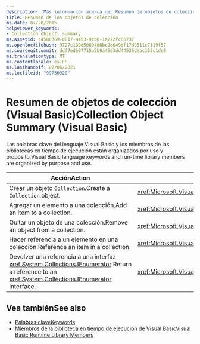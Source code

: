 ```yaml
---
description: 'Más información acerca de: Resumen de objetos de colección (Visual Basic)'
title: Resumen de los objetos de colección
ms.date: 07/20/2015
helpviewer_keywords:
- Collection object, summary
ms.assetid: c4586369-d817-4453-9cb0-1a272fc66737
ms.openlocfilehash: 9727c139d50894d6bc9d649df17d9511c7119f57
ms.sourcegitcommit: ddf7edb67715a5b9a45e3dd44536dabc153c1de0
ms.translationtype: MT
ms.contentlocale: es-ES
ms.lasthandoff: 02/06/2021
ms.locfileid: "99730920"
---
```

# <a name="collection-object-summary-visual-basic"></a><span data-ttu-id="ea3bd-103">Resumen de objetos de colección (Visual Basic)</span><span class="sxs-lookup"><span data-stu-id="ea3bd-103">Collection Object Summary (Visual Basic)</span></span>

<span data-ttu-id="ea3bd-104">Las palabras clave del lenguaje Visual Basic y los miembros de las bibliotecas en tiempo de ejecución están organizados por uso y propósito.</span><span class="sxs-lookup"><span data-stu-id="ea3bd-104">Visual Basic language keywords and run-time library members are organized by purpose and use.</span></span>  
  
|<span data-ttu-id="ea3bd-105">Acción</span><span class="sxs-lookup"><span data-stu-id="ea3bd-105">Action</span></span>|<span data-ttu-id="ea3bd-106">Elemento del lenguaje</span><span class="sxs-lookup"><span data-stu-id="ea3bd-106">Language element</span></span>|  
|------------|----------------------|  
|<span data-ttu-id="ea3bd-107">Crear un objeto `Collection`.</span><span class="sxs-lookup"><span data-stu-id="ea3bd-107">Create a `Collection` object.</span></span>|<xref:Microsoft.VisualBasic.Collection>|  
|<span data-ttu-id="ea3bd-108">Agregar un elemento a una colección.</span><span class="sxs-lookup"><span data-stu-id="ea3bd-108">Add an item to a collection.</span></span>|<xref:Microsoft.VisualBasic.Collection.Add%2A>|  
|<span data-ttu-id="ea3bd-109">Quitar un objeto de una colección.</span><span class="sxs-lookup"><span data-stu-id="ea3bd-109">Remove an object from a collection.</span></span>|<xref:Microsoft.VisualBasic.Collection.Remove%2A>|  
|<span data-ttu-id="ea3bd-110">Hacer referencia a un elemento en una colección.</span><span class="sxs-lookup"><span data-stu-id="ea3bd-110">Reference an item in a collection.</span></span>|<xref:Microsoft.VisualBasic.Collection.Item%2A>|  
|<span data-ttu-id="ea3bd-111">Devolver una referencia a una interfaz <xref:System.Collections.IEnumerator>.</span><span class="sxs-lookup"><span data-stu-id="ea3bd-111">Return a reference to an <xref:System.Collections.IEnumerator> interface.</span></span>|<xref:Microsoft.VisualBasic.Collection.System%23Collections%23IEnumerable%23GetEnumerator%2A>|  
  
## <a name="see-also"></a><span data-ttu-id="ea3bd-112">Vea también</span><span class="sxs-lookup"><span data-stu-id="ea3bd-112">See also</span></span>

- [<span data-ttu-id="ea3bd-113">Palabras clave</span><span class="sxs-lookup"><span data-stu-id="ea3bd-113">Keywords</span></span>](index.md)
- [<span data-ttu-id="ea3bd-114">Miembros de la biblioteca en tiempo de ejecución de Visual Basic</span><span class="sxs-lookup"><span data-stu-id="ea3bd-114">Visual Basic Runtime Library Members</span></span>](../runtime-library-members.md)
